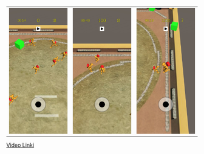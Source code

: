 <table>
  <tr>
    <td><img src="(1).jpg"/></td>
    <td><img src="(2).jpg"/></td>
    <td><img src="(3).jpg"/></td>
  </tr>
</table>
<a href="https://youtu.be/QlJ240WU-Ho">Video Linki</a>
